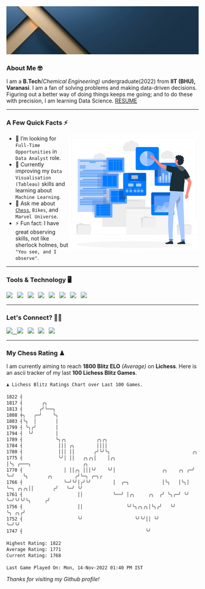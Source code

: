   <img src= "https://github.com/Laxman-Lakhan/Laxman-Lakhan/blob/master/Assets/Header.gif">

### About Me 🤓

I am a **B.Tech**_(Chemical Engineering)_ undergraduate(2022) from **IIT (BHU), Varanasi**. I am a fan of solving problems and making data-driven decisions. Figuring out a better way of doing things keeps me going; and to do these with precision, I am learning Data Science.
[RESUME](https://drive.google.com/file/d/1UIOoogRLj5eGQFQBkuvMmTISZVdl2Ok7/view?usp=sharing)

---

### A Few Quick Facts ⚡️
<img align="right" alt="Coding" width="340" src="https://github.com/Laxman-Lakhan/Laxman-Lakhan/blob/master/Assets/Data_Vector.jpg">   

- 🤝 I’m looking for `Full-Time Opportunities` in `Data Analyst` role.
- 📖 Currently improving my `Data Visualisation (Tableau)` skills and learning about `Machine Learning`.
- 💬 Ask me about [`Chess`](https://lichess.org/@/YourKingIsInDanger), `Bikes`, and `Marvel Universe`.
- ⚡️ Fun fact: I have great observing skills, not like sherlock holmes, but `"You see, and I observe"`.

---
### Tools & Technology 🖥

<img src="https://img.shields.io/badge/Python-white?logo=Python&logoColor=ColorName&style=ShieldStyle" /> &nbsp;
<img src="https://img.shields.io/badge/MySQL-white?logo=MySQL&logoColor=ColorName&style=ShieldStyle" /> &nbsp;
<img src="https://img.shields.io/badge/Tableau-white?logo=Tableau&logoColor=ColorName&style=ShieldStyle" /> &nbsp;
<img src="https://img.shields.io/badge/Excel-white?logo=Microsoft+Excel&logoColor=196F3D&style=ShieldStyle" /> &nbsp;
<img src="https://img.shields.io/badge/Jupyter-white?logo=Jupyter&logoColor=ColorName&style=ShieldStyle" /> &nbsp;
<img src="https://img.shields.io/badge/pandas-white?logo=Pandas&logoColor=000080&style=ShieldStyle" /> &nbsp;
<img src="https://img.shields.io/badge/numpy-white?logo=Numpy&logoColor=85C1E9&style=ShieldStyle" /> &nbsp;
<img src="https://img.shields.io/badge/scikit learn-white?logo=Scikit+Learn&logoColor=ColorName&style=ShieldStyle" /> &nbsp;



---

### Let's Connect? 🫳🏻

<a href="mailto:laxmansingh.lakhan@gmail.com"> <img src="https://img.icons8.com/fluent/48/000000/gmail.png" width="3.5%"/> &nbsp;
[<img src="https://img.icons8.com/color/48/000000/linkedin.png" width="3.5%"/>](https://www.linkedin.com/in/laxman-lakhan/)  &nbsp;
[<img src="https://img.icons8.com/fluent/48/000000/facebook-new.png" width="3.5%"/>](https://www.facebook.com/s.laxmanlakhan/)  &nbsp;
[<img src="https://img.icons8.com/fluent/48/000000/instagram-new.png" width="3.5%"/>](https://www.instagram.com/laxman.lakhan/)  &nbsp;
[<img src="https://img.icons8.com/color/48/000000/twitter.png" width="3.5%"/>](https://twitter.com/laxman__lakhan)  &nbsp;

 ---
  
### My Chess Rating ♟
  
I am currently aiming to reach **1800 Blitz ELO** *(Average)* on **Lichess**. Here is an ascii tracker of my last **100 Lichess Blitz Games**.

  ```
  ♟︎ 𝙻𝚒𝚌𝚑𝚎𝚜𝚜 𝙱𝚕𝚒𝚝𝚣 𝚁𝚊𝚝𝚒𝚗𝚐𝚜 𝙲𝚑𝚊𝚛𝚝 𝚘𝚟𝚎𝚛 𝙻𝚊𝚜𝚝 𝟷00 𝙶𝚊𝚖𝚎𝚜.
  
1822 ┤
1817 ┤       ╭╮
1813 ┤      ╭╯╰──╮
1808 ┼╮   ╭─╯    ╰╮
1803 ┤╰╮  │       │
1799 ┤ ╰╮╭╯       │
1794 ┤  ╰╯        │
1789 ┤            ╰╮╭╮           ╭╮╭╮
1784 ┤             │││ ╭╮        ││││
1780 ┤             │││ ││       ╭╯╰╯╰╮                              ╭╮
1775 ┤             ╰╯│ ││   ╭╮╭╮│    │╭╮                            │╰╮ ╭───╮                   ╭╮
1770 ┤               │ ││╭╮ │││╰╯    ╰╯│                 ╭╮    ╭╮ ╭─╯ ╰─╯   ╰╮       ╭╮        ╭╯╰─╮ ╭─╮╭
1766 ┤               ╰─╯╰╯│╭╯╰╯        │  ╭─╮            │╰╮   │╰╮│          ╰─╮ ╭╮╭╮││       ╭╯   ╰─╯ ╰╯
1761 ┤                    ││           ╰──╯ │╭╮     ╭╮  ╭╯ ╰╮╭─╯ ╰╯            ╰─╯╰╯╰╯╰╮     ╭╯
1756 ┤                    ││                ╰╯╰╮╭╮╭╮│╰╮╭╯   ╰╯                         ╰╮ ╭╮╭╯
1752 ┤                    ╰╯                   ╰╯╰╯││ ╰╯                                ╰─╯╰╯
1747 ┤                                             ╰╯ 

Highest Rating: 1822
Average Rating: 1771
Current Rating: 1768 

Last Game Played On: Mon, 14-Nov-2022 01:40 PM IST
  ```
  
  
*Thanks for visiting my Github profile!*
